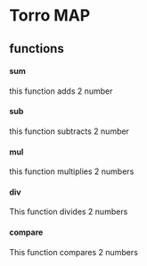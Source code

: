 # Torro MAP

## functions
#### sum
this function adds 2 number
#### sub
this function subtracts 2 number
#### mul
this function multiplies 2 numbers
#### div
This function divides 2 numbers
#### compare
This function compares 2 numbers